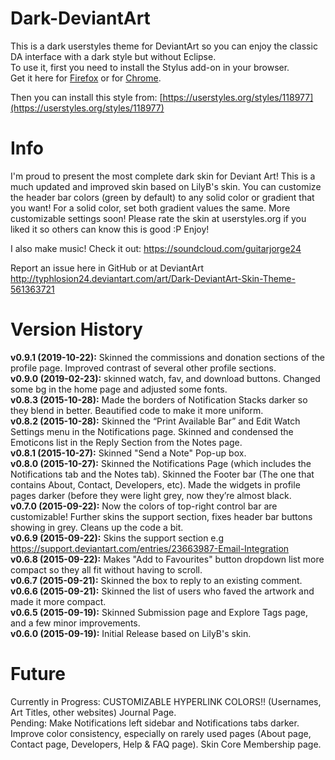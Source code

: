 # Dark-DeviantArt
This is a dark userstyles theme for DeviantArt so you can enjoy the classic DA interface with a dark style but without Eclipse.  
To use it, first you need to install the Stylus add-on in your browser.  
Get it here for [Firefox](https://addons.mozilla.org/en-US/firefox/addon/styl-us/) or for [Chrome](https://chrome.google.com/webstore/detail/stylus/clngdbkpkpeebahjckkjfobafhncgmne?hl=en).

Then you can install this style from:
[https://userstyles.org/styles/118977](https://userstyles.org/styles/118977)

# Info
I'm proud to present the most complete dark skin for Deviant Art! This is a much updated and improved skin based on LilyB's skin. You can customize the header bar colors (green by default) to any solid color or gradient that you want!  For a solid color, set both gradient values the same. More customizable settings soon! Please rate the skin at userstyles.org if you liked it so others can know this is good :P Enjoy!  
  
I also make music! Check it out: https://soundcloud.com/guitarjorge24  
  
Report an issue here in GitHub or at DeviantArt http://typhlosion24.deviantart.com/art/Dark-DeviantArt-Skin-Theme-561363721 

# Version History
**v0.9.1 (2019-10-22):** Skinned the commissions and donation sections of the profile page. Improved contrast of several other profile sections.  
**v0.9.0 (2019-02-23):** skinned watch, fav, and download buttons. Changed some bg in the home page and adjusted some fonts.  
**v0.8.3 (2015-10-28):** Made the borders of Notification Stacks darker so they blend in better. Beautified code to make it more uniform.  
**v0.8.2 (2015-10-28):** Skinned the “Print Available Bar” and Edit Watch Settings menu in the Notifications page. Skinned and condensed the Emoticons list in the Reply Section from the Notes page.  
**v0.8.1 (2015-10-27):** Skinned "Send a Note" Pop-up box.  
**v0.8.0 (2015-10-27):** Skinned the Notifications Page (which includes the Notifications tab and the Notes tab). Skinned the Footer bar (The one that contains About, Contact, Developers, etc). Made the widgets in profile pages darker (before they were light grey, now they’re almost black.  
**v0.7.0 (2015-09-22):** Now the colors of top-right control bar are customizable! Further skins the support section, fixes header bar buttons showing in grey. Cleans up the code a bit.  
**v0.6.9 (2015-09-22):** Skins the support section e.g https://support.deviantart.com/entries/23663987-Email-Integration  
**v0.6.8 (2015-09-22):** Makes "Add to Favourites" button dropdown list more compact so they all fit without having to scroll.  
**v0.6.7 (2015-09-21):** Skinned the box to reply to an existing comment.  
**v0.6.6 (2015-09-21):** Skinned the list of users who faved the artwork and made it more compact.  
**v0.6.5 (2015-09-19):** Skinned Submission page and Explore Tags page, and a few minor improvements.  
**v0.6.0 (2015-09-19):** Initial Release based on LilyB's skin.

# Future
Currently in Progress: CUSTOMIZABLE HYPERLINK COLORS!! (Usernames, Art Titles, other websites) Journal Page.  
Pending: Make Notifications left sidebar and Notifications tabs darker. Improve color consistency, especially on rarely used pages (About page, Contact page, Developers, Help & FAQ page). Skin Core Membership page.  